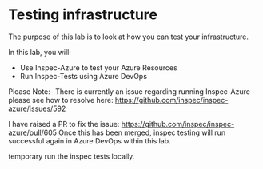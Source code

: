 # Testing infrastructure

The purpose of this lab is to look at how you can test your infrastructure. 

In this lab, you will:
- Use Inspec-Azure to test your Azure Resources
- Run Inspec-Tests using Azure DevOps

Please Note:- There is currently an issue regarding running Inspec-Azure - please see how to resolve here: https://github.com/inspec/inspec-azure/issues/592

I have raised a PR to fix the issue: https://github.com/inspec/inspec-azure/pull/605 Once this has been merged, inspec testing will run successful again in Azure DevOps within this lab. 

temporary run the inspec tests locally.
